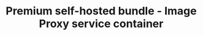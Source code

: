 ---
layout: default
title: Premium self-hosted bundle - Image Proxy service container
title_nav: Image Proxy service
description: How-to deploy the Image Proxy service from the self-hosted bundle as a docker image.
---